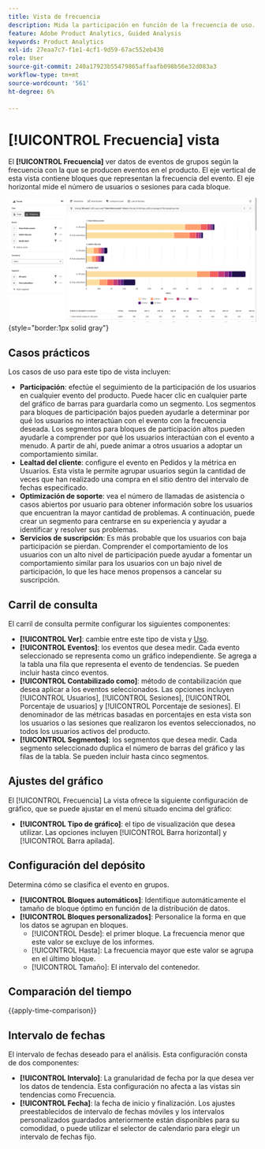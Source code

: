```yaml
---
title: Vista de frecuencia
description: Mida la participación en función de la frecuencia de uso.
feature: Adobe Product Analytics, Guided Analysis
keywords: Product Analytics
exl-id: 27eaa7c7-f1e1-4cf1-9d59-67ac552eb430
role: User
source-git-commit: 240a17923b55479865affaafb098b56e32d083a3
workflow-type: tm+mt
source-wordcount: '561'
ht-degree: 6%

---
```


# [!UICONTROL Frecuencia] vista

El **[!UICONTROL Frecuencia]** ver datos de eventos de grupos según la frecuencia con la que se producen eventos en el producto. El eje vertical de esta vista contiene bloques que representan la frecuencia del evento. El eje horizontal mide el número de usuarios o sesiones para cada bloque.

![Captura de pantalla Frecuencia](../assets/frequency-stacked.png){style="border:1px solid gray"}

## Casos prácticos

Los casos de uso para este tipo de vista incluyen:

* **Participación**: efectúe el seguimiento de la participación de los usuarios en cualquier evento del producto. Puede hacer clic en cualquier parte del gráfico de barras para guardarla como un segmento. Los segmentos para bloques de participación bajos pueden ayudarle a determinar por qué los usuarios no interactúan con el evento con la frecuencia deseada. Los segmentos para bloques de participación altos pueden ayudarle a comprender por qué los usuarios interactúan con el evento a menudo. A partir de ahí, puede animar a otros usuarios a adoptar un comportamiento similar.
* **Lealtad del cliente**: configure el evento en Pedidos y la métrica en Usuarios. Esta vista le permite agrupar usuarios según la cantidad de veces que han realizado una compra en el sitio dentro del intervalo de fechas especificado.
* **Optimización de soporte**: vea el número de llamadas de asistencia o casos abiertos por usuario para obtener información sobre los usuarios que encuentran la mayor cantidad de problemas. A continuación, puede crear un segmento para centrarse en su experiencia y ayudar a identificar y resolver sus problemas.
* **Servicios de suscripción**: Es más probable que los usuarios con baja participación se pierdan. Comprender el comportamiento de los usuarios con un alto nivel de participación puede ayudar a fomentar un comportamiento similar para los usuarios con un bajo nivel de participación, lo que les hace menos propensos a cancelar su suscripción.

## Carril de consulta

El carril de consulta permite configurar los siguientes componentes:

* **[!UICONTROL Ver]**: cambie entre este tipo de vista y [Uso](usage.md).
* **[!UICONTROL Eventos]**: los eventos que desea medir. Cada evento seleccionado se representa como un gráfico independiente. Se agrega a la tabla una fila que representa el evento de tendencias. Se pueden incluir hasta cinco eventos.
* **[!UICONTROL Contabilizado como]**: método de contabilización que desea aplicar a los eventos seleccionados. Las opciones incluyen [!UICONTROL Usuarios],  [!UICONTROL Sesiones],  [!UICONTROL Porcentaje de usuarios] y  [!UICONTROL Porcentaje de sesiones]. El denominador de las métricas basadas en porcentajes en esta vista son los usuarios o las sesiones que realizaron los eventos seleccionados, no todos los usuarios activos del producto.
* **[!UICONTROL Segmentos]**: los segmentos que desea medir. Cada segmento seleccionado duplica el número de barras del gráfico y las filas de la tabla. Se pueden incluir hasta cinco segmentos.

## Ajustes del gráfico

El [!UICONTROL Frecuencia] La vista ofrece la siguiente configuración de gráfico, que se puede ajustar en el menú situado encima del gráfico:

* **[!UICONTROL Tipo de gráfico]**: el tipo de visualización que desea utilizar. Las opciones incluyen [!UICONTROL Barra horizontal] y [!UICONTROL Barra apilada].

## Configuración del depósito

Determina cómo se clasifica el evento en grupos.

* **[!UICONTROL Bloques automáticos]**: Identifique automáticamente el tamaño de bloque óptimo en función de la distribución de datos.
* **[!UICONTROL Bloques personalizados]**: Personalice la forma en que los datos se agrupan en bloques.
   * [!UICONTROL Desde]: el primer bloque. La frecuencia menor que este valor se excluye de los informes.
   * [!UICONTROL Hasta]: La frecuencia mayor que este valor se agrupa en el último bloque.
   * [!UICONTROL Tamaño]: El intervalo del contenedor.

## Comparación del tiempo

{{apply-time-comparison}}

## Intervalo de fechas

El intervalo de fechas deseado para el análisis. Esta configuración consta de dos componentes:

* **[!UICONTROL Intervalo]**: La granularidad de fecha por la que desea ver los datos de tendencia. Esta configuración no afecta a las vistas sin tendencias como Frecuencia.
* **[!UICONTROL Fecha]**: la fecha de inicio y finalización. Los ajustes preestablecidos de intervalo de fechas móviles y los intervalos personalizados guardados anteriormente están disponibles para su comodidad, o puede utilizar el selector de calendario para elegir un intervalo de fechas fijo.

